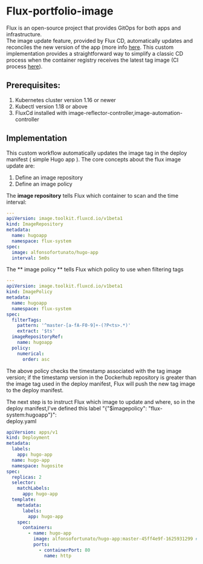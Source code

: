 # Flux-portfolio-image

Flux is an open-source project that provides GitOps for both apps and infrastructure.  
The image update feature, provided by Flux CD, automatically updates and reconciles the new version of the app (more info [here](https://fluxcd.io/docs/guides/image-update/).
This custom implementation provides a straightforward way to simplify a classic CD process when the container registry receives the latest tag image (CI process [here](https://github.com/MovieMaker93/hugo-arm-site)).

## Prerequisites:
1) Kubernetes cluster version 1.16 or newer
2) Kubectl version 1.18 or above
3) FluxCd installed with image-reflector-controller,image-automation-controller

## Implementation

This custom workflow automatically updates the image tag in the deploy manifest ( simple Hugo app ).
The core concepts about the flux image update are:
1) Define an image repository
2) Define an image policy

The **image repository** tells Flux which container to scan and the time interval:  
```yaml
---
apiVersion: image.toolkit.fluxcd.io/v1beta1
kind: ImageRepository
metadata:
  name: hugoapp
  namespace: flux-system
spec:
  image: alfonsofortunato/hugo-app
  interval: 5m0s
```
The ** image policy ** tells Flux which policy to use when filtering tags  
```yaml
---
apiVersion: image.toolkit.fluxcd.io/v1beta1
kind: ImagePolicy
metadata:
  name: hugoapp
  namespace: flux-system
spec:
  filterTags:
    pattern: '^master-[a-fA-F0-9]+-(?P<ts>.*)'
    extract: '$ts'  
  imageRepositoryRef:
    name: hugoapp
  policy:
    numerical:
      order: asc
```
The above policy checks the timestamp associated with the tag image version; if the timestamp version in the Dockerhub repository is greater than the image tag used in the deploy manifest, Flux will push the new tag image to the deploy manifest.

The next step is to instruct Flux which image to update and where, so in the deploy manifest,I've defined this label "{"$imagepolicy": "flux-system:hugoapp"}":  
deploy.yaml
```yaml
apiVersion: apps/v1
kind: Deployment
metadata:
  labels:
    app: hugo-app
  name: hugo-app
  namespace: hugosite
spec:
  replicas: 2
  selector:
    matchLabels:
      app: hugo-app
  template:
    metadata:
      labels:
        app: hugo-app
    spec:
      containers:
        - name: hugo-app
          image: alfonsofortunato/hugo-app:master-45ff4e9f-1625931299 # {"$imagepolicy": "flux-system:hugoapp"}
          ports:
            - containerPort: 80
              name: http
  ```
